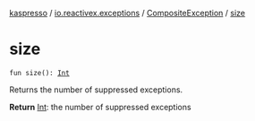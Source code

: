[kaspresso](../../index.md) / [io.reactivex.exceptions](../index.md) / [CompositeException](index.md) / [size](./size.md)

# size

`fun size(): `[`Int`](https://kotlinlang.org/api/latest/jvm/stdlib/kotlin/-int/index.html)

Returns the number of suppressed exceptions.

**Return**
[Int](https://kotlinlang.org/api/latest/jvm/stdlib/kotlin/-int/index.html): the number of suppressed exceptions

